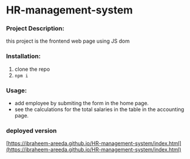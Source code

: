 # HR-management-system

### Project Description: 
this project is the frontend web page using JS dom 

### Installation:
 1. clone the repo 
 2. `npm i`


### Usage:
- add employee by submiting the form in the home page.
- see the calculations for the total salaries in the table in the accounting page.

### deployed version 
[https://ibraheem-areeda.github.io/HR-management-system/index.html](https://ibraheem-areeda.github.io/HR-management-system/index.html)
